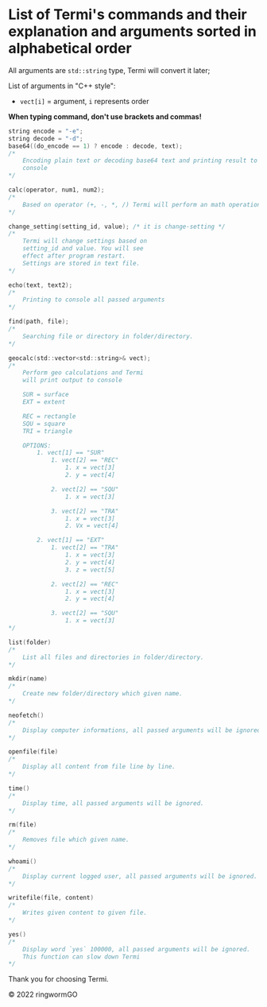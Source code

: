 # List of Termi's commands and their explanation and arguments sorted in alphabetical order

All arguments are `std::string` type, Termi will convert it later;

List of arguments in "C++ style":
 - `vect[i]` = argument, `i` represents order

**When typing command, don't use brackets and commas!**

```c
string encode = "-e";
string decode = "-d";
base64((do_encode == 1) ? encode : decode, text);
/* 
    Encoding plain text or decoding base64 text and printing result to 
    console
*/
```

```c
calc(operator, num1, num2);
/* 
    Based on operator (+, -, *, /) Termi will perform an math operation and print result to console.
*/
```

```c
change_setting(setting_id, value); /* it is change-setting */
/* 
    Termi will change settings based on 
    setting_id and value. You will see 
    effect after program restart. 
    Settings are stored in text file.
*/
```

```c
echo(text, text2);
/*
    Printing to console all passed arguments
*/
```

```c
find(path, file);
/*
    Searching file or directory in folder/directory.
*/
```

```c
geocalc(std::vector<std::string>& vect);
/*
    Perform geo calculations and Termi 
    will print output to console

    SUR = surface
    EXT = extent

    REC = rectangle
    SQU = square
    TRI = triangle

    OPTIONS:
        1. vect[1] == "SUR"
            1. vect[2] == "REC"
                1. x = vect[3]
                2. y = vect[4]

            2. vect[2] == "SQU"
                1. x = vect[3]

            3. vect[2] == "TRA"
                1. x = vect[3]
                2. Vx = vect[4]

        2. vect[1] == "EXT"
            1. vect[2] == "TRA"
                1. x = vect[3]
                2. y = vect[4]
                3. z = vect[5]

            2. vect[2] == "REC"
                1. x = vect[3]
                2. y = vect[4]

            3. vect[2] == "SQU"
                1. x = vect[3]
*/
```

```c
list(folder)
/* 
    List all files and directories in folder/directory.
*/
```

```c
mkdir(name)
/* 
    Create new folder/directory which given name.
*/
```

```c
neofetch()
/* 
    Display computer informations, all passed arguments will be ignored.
*/
```

```c
openfile(file)
/* 
    Display all content from file line by line.
*/
```

```c
time()
/* 
    Display time, all passed arguments will be ignored.
*/
```

```c
rm(file)
/* 
    Removes file which given name.
*/
```

```c
whoami()
/* 
    Display current logged user, all passed arguments will be ignored.
*/
```

```c
writefile(file, content)
/* 
    Writes given content to given file.
*/
```

```c
yes()
/* 
    Display word `yes` 100000, all passed arguments will be ignored.
    This function can slow down Termi
*/
```

Thank you for choosing Termi.

© 2022 ringwormGO
